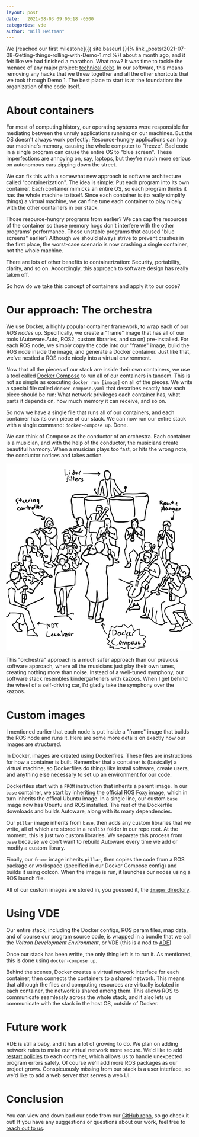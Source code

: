 ```yaml
---
layout: post
date:   2021-08-03 09:00:18 -0500
categories: vde
author: "Will Heitman"
---
```


We [reached our first milestone]({{ site.baseurl }}{% link _posts/2021-07-08-Getting-things-rolling-with-Demo-1.md %}) about a month ago, and it felt like we had finished a marathon. What now? It was time to tackle the menace of any major project: [technical debt](https://en.wikipedia.org/wiki/Technical_debt). In our software, this means removing any hacks that we threw together and all the other shortcuts that we took through Demo 1. The best place to start is at the foundation: the organization of the code itself.

# About containers
For most of computing history, our operating systems were responsible for mediating between the unruly applications running on our machines. But the OS doesn't always work perfectly: Resource-hungry applications can hog our machine's memory, causing the whole computer to "freeze". Bad code in a single program can cause the entire OS to "blue screen". These imperfections are annoying on, say, laptops, but they're much more serious on autonomous cars zipping down the street.

We can fix this with a somewhat new approach to software architecture called "containerization". The idea is simple: Put each program into its own container. Each container mimicks an entire OS, so each program thinks it has the whole machine to itself. Since each container is (to really simplify things) a virtual machine, we can fine tune each container to play nicely with the other containers in our stack.

Those resource-hungry programs from earlier? We can cap the resources of the container so those memory hogs don't interfere with the other programs' performance. Those unstable programs that caused "blue screens" earlier? Although we should always strive to prevent crashes in the first place, the worst-case scenario is now crashing a single container, not the whole machine.

There are lots of other benefits to containerization: Security, portability, clarity, and so on. Accordingly, this approach to software design has really taken off.

So how do we take this concept of containers and apply it to our code?

# Our approach: The orchestra
We use Docker, a highly popular container framework, to wrap each of our <dfn title="An individual program run in the Robot Operating System framework">ROS nodes</dfn> up. Specifically, we create a "frame" image that has all of our tools (Autoware.Auto, ROS2, custom libraries, and so on) pre-installed. For each ROS node, we simply copy the code into our "frame" image, build the ROS node inside the image, and generate a Docker container. Just like that, we've nestled a ROS node nicely into a virtual environment.

Now that all the pieces of our stack are inside their own containers, we use a tool called [Docker Compose](https://docs.docker.com/compose/) to run all of our containers in tandem. This is not as simple as executing `docker run [image]` on all of the pieces. We write a special file called `docker-compose.yaml` that describes exactly how each piece should be run: What network privileges each container has, what parts it depends on, how much memory it can receive, and so on.

So now we have a single file that runs all of our containers, and each container has its own piece of our stack. We can now run our entire stack with a single command: `docker-compose up`. Done.

We can think of Compose as the conductor of an orchestra. Each container is a musician, and with the help of the conductor, the musicians create beautiful harmony. When a musician plays too fast, or hits the wrong note, the conductor notices and takes action.

![The conductor and the orchestra](/assets/res/2021-08-03-Reorganizing-our-stack_conductor.png)

This "orchestra" approach is a much safer approach than our previous software approach, where all the musicians just play their own tunes, creating nothing more than noise. Instead of a well-tuned symphony, our software stack resembles kindergarteners with kazoos. When I get behind the wheel of a self-driving car, I'd gladly take the symphony over the kazoos.

# Custom images
I mentioned earlier that each node is put inside a "frame" image that builds the ROS node and runs it. Here are some more details on exactly how our images are structured.

In Docker, images are created using Dockerfiles. These files are instructions for how a container is built. Remember that a container is (basically) a virtual machine, so Dockerfiles do things like install software, create users, and anything else necessary to set up an environment for our code.

Dockerfiles start with a `FROM` instruction that inherits a parent image. In our `base` container, we start by [inheriting the official ROS Foxy image](https://github.com/Nova-UTD/navigator/blob/e783ee35f065d9885ad05a2ac9497f33cc47dada/images/base/Dockerfile#L13), which in turn inherits the offical Ubuntu image. In a single line, our custom `base` image now has Ubuntu and ROS installed. The rest of the Dockerfile downloads and builds Autoware, along with its many dependencies.

Our `pillar` image inherits from `base`, then adds any custom libraries that we write, all of which are stored in a `roslibs` folder in our repo root. At the moment, this is just two custom libraries. We separate this process from `base` because we don't want to rebuild Autoware every time we add or modify a custom library.

Finally, our `frame` image inherits `pillar`, then copies the code from a ROS package or workspace (specified in our Docker Compose config) and builds it using colcon. When the image is run, it launches our nodes using a ROS launch file.

All of our custom images are stored in, you guessed it, the [`images` directory](https://github.com/Voltron-UTD/vde/tree/main/images).

# Using VDE
Our entire stack, including the Docker configs, ROS param files, map data, and of course our program source code, is wrapped in a bundle that we call the *Voltron Development Environment*, or VDE (this is a nod to [ADE](https://ade-cli.readthedocs.io/en/latest/index.html))

Once our stack has been writte, the only thing left is to run it. As mentioned, this is done using `docker-compose up`.

Behind the scenes, Docker creates a virtual network interface for each container, then connects the containers to a shared network. This means that although the files and computing resources are virtually isolated in each container, the network is shared among them. This allows ROS to communicate seamlessly across the whole stack, and it also lets us communicate with the stack in the host OS, outside of Docker.

# Future work
VDE is still a baby, and it has a lot of growing to do. We plan on adding network rules to make our virtual network more secure. We'd like to add [restart policies](https://docs.docker.com/config/containers/start-containers-automatically/#use-a-restart-policy) to each container, which allows us to handle unexpected program errors safely. Of course we'll add more ROS packages as our project grows. Conspicuously missing from our stack is a user interface, so we'd like to add a web server that serves a web UI.

# Conclusion
You can view and download our code from our [GitHub repo](https://github.com/Nova-UTD/navigator), so go check it out! If you have any suggestions or questions about our work, feel free to [reach out to us](/#team).